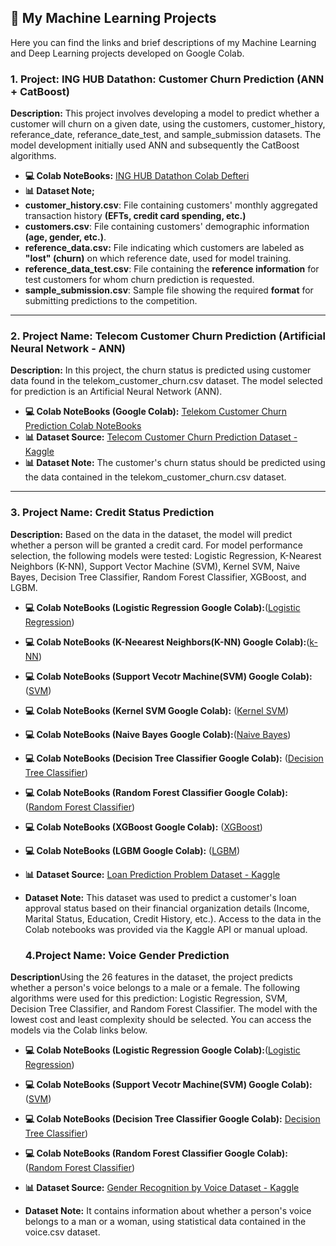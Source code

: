 ## 🤖 My Machine Learning Projects

Here you can find the links and brief descriptions of my Machine Learning and Deep Learning projects developed on Google Colab.

### 1. Project: ING HUB Datathon: Customer Churn Prediction (ANN + CatBoost)

**Description:** This project involves developing a model to predict whether a customer will churn on a given date, using the customers, customer_history, referance_date, referance_date_test, and sample_submission datasets. The model development initially used ANN and subsequently the CatBoost algorithms.

* **💻 Colab NoteBooks:** [ING HUB Datathon Colab Defteri]((https://colab.research.google.com/drive/1iE571WS9NBXVlIJStHZQlcWKFlD5SDaB?usp=sharing))
* **📊 Dataset Note;**
* **customer_history.csv**: File containing customers' monthly aggregated transaction history **(EFTs, credit card spending, etc.)**
* **customers.csv**: File containing customers' demographic information **(age, gender, etc.)**.
* **reference_data.csv:** File indicating which customers are labeled as **"lost" (churn)** on which reference date, used for model training.
* **reference_data_test.csv**: File containing the **reference information** for test customers for whom churn prediction is requested.
* **sample_submission.csv**: Sample file showing the required **format** for submitting predictions to the competition.

---

### 2. Project Name: Telecom Customer Churn Prediction (Artificial Neural Network - ANN)

**Description:** In this project, the churn status is predicted using customer data found in the telekom_customer_churn.csv dataset. The model selected for prediction is an Artificial Neural Network (ANN).
* **💻 Colab NoteBooks (Google Colab):** [Telekom Customer Churn Prediction Colab NoteBooks](https://colab.research.google.com/drive/1UZly1_jvmYP_55tix05RCSW0eaCs5Z2z?usp=sharing)
* **📊 Dataset Source:** [Telecom Customer Churn Prediction Dataset - Kaggle](https://www.kaggle.com/datasets/blastchar/telco-customer-churn)
* **📊 Dataset Note:** The customer's churn status should be predicted using the data contained in the telekom_customer_churn.csv dataset.
---

### 3. Project Name: Credit Status Prediction

**Description:** Based on the data in the dataset, the model will predict whether a person will be granted a credit card. For model performance selection, the following models were tested: Logistic Regression, K-Nearest Neighbors (K-NN), Support Vector Machine (SVM), Kernel SVM, Naive Bayes, Decision Tree Classifier, Random Forest Classifier, XGBoost, and LGBM.

* **💻 Colab NoteBooks (Logistic Regression Google Colab):**([Logistic Regression](https://colab.research.google.com/drive/1yWg3rQzQfUi3Fr4L0x5hG_ZISOhZ8Q-P?usp=sharing))
* **💻 Colab NoteBooks (K-Neearest Neighbors(K-NN) Google Colab):**([k-NN](https://colab.research.google.com/drive/1REq7rIvTSSTlJx3JUN9YF0bCwVdOH4lU?usp=sharing))
* **💻 Colab NoteBooks (Support Vecotr Machine(SVM) Google Colab):** ([SVM](https://colab.research.google.com/drive/1FkwArdpGPeuVYJwj3UdG3n9p2tlI-zvg?usp=sharing))
* **💻 Colab NoteBooks (Kernel SVM Google Colab):** ([Kernel SVM](https://colab.research.google.com/drive/1sQufmh4dGfh0AdvSBsqfBAbTI7cicRv2?usp=sharing))
* **💻 Colab NoteBooks (Naive Bayes Google Colab):**([Naive Bayes](https://colab.research.google.com/drive/1CJKIIM6CAhG6mcJfSqWLPun2Kg97Am0s?usp=sharing))
* **💻 Colab NoteBooks (Decision Tree Classifier Google Colab):** ([Decision Tree Classifier](https://colab.research.google.com/drive/16YfTJXUkLLwAh1j5vuZF4p9y6fOSyK0e?usp=sharing))
* **💻 Colab NoteBooks (Random Forest Classifier Google Colab):** ([Random Forest Classifier](https://colab.research.google.com/drive/1ZXf7snIDopWzd0h72rTAvJOTzICENU6W?usp=sharing))
* **💻 Colab NoteBooks (XGBoost Google Colab):** ([XGBoost](https://colab.research.google.com/drive/1kH3UZFRbJqVD_Dl7ZSlWTQRlkBaOvzMV?usp=sharing))
* **💻 Colab NoteBooks (LGBM Google Colab):** ([LGBM](https://colab.research.google.com/drive/1d8MbDPS3xfPlxHXGJzu1p_OkoZmu6Rjw?usp=sharing))

* **📊 Dataset Source:** [Loan Prediction Problem Dataset - Kaggle](https://www.kaggle.com/datasets/altruistdelhite04/loan-prediction-problem-dataset)
* **Dataset Note:** This dataset was used to predict a customer's loan approval status based on their financial organization details (Income, Marital Status, Education, Credit History, etc.). Access to the data in the Colab notebooks was provided via the Kaggle API or manual upload.

  ### 4.Project Name: Voice Gender Prediction
**Description**Using the 26 features in the dataset, the project predicts whether a person's voice belongs to a male or a female. The following algorithms were used for this prediction: Logistic Regression, SVM, Decision Tree Classifier, and Random Forest Classifier. The model with the lowest cost and least complexity should be selected. You can access the models via the Colab links below.

* **💻 Colab NoteBooks (Logistic Regression Google Colab):**([Logistic Regression](https://colab.research.google.com/drive/1yWg3rQzQfUi3Fr4L0x5hG_ZISOhZ8Q-P?usp=sharing))
* **💻 Colab NoteBooks (Support Vecotr Machine(SVM) Google Colab):** ([SVM](https://colab.research.google.com/drive/1FkwArdpGPeuVYJwj3UdG3n9p2tlI-zvg?usp=sharing))
* **💻 Colab NoteBooks (Decision Tree Classifier Google Colab):** [Decision Tree Classifier](https://colab.research.google.com/drive/16YfTJXUkLLwAh1j5vuZF4p9y6fOSyK0e?usp=sharing))
* **💻 Colab NoteBooks (Random Forest Classifier Google Colab):** ([Random Forest Classifier](https://colab.research.google.com/drive/1ZXf7snIDopWzd0h72rTAvJOTzICENU6W?usp=sharing))

* **📊 Dataset Source:** [Gender Recognition by Voice Dataset - Kaggle](https://www.kaggle.com/datasets/primaryobjects/voicegender)
* **Dataset Note:**  It contains information about whether a person's voice belongs to a man or a woman, using statistical data contained in the voice.csv dataset.



